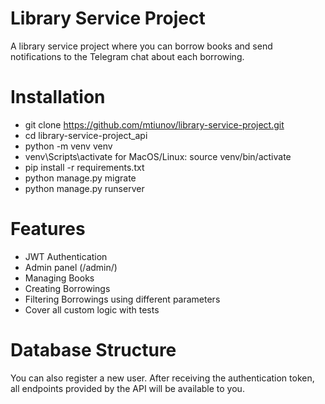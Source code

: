 # Library Service Project
A library service project where you can borrow books and send notifications to the Telegram chat about each borrowing.

# Installation

- git clone https://github.com/mtiunov/library-service-project.git
- cd library-service-project_api
- python -m venv venv
- venv\Scripts\activate for MacOS/Linux: source venv/bin/activate
- pip install -r requirements.txt
- python manage.py migrate 
- python manage.py runserver

# Features

- JWT Authentication
- Admin panel (/admin/)
- Managing Books
- Creating Borrowings
- Filtering Borrowings using different parameters
- Cover all custom logic with tests

# Database Structure

You can also register a new user. After receiving the authentication token, 
all endpoints provided by the API will be available to you.